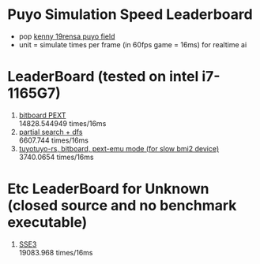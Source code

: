 # Puyo Simulation Speed Leaderboard
- pop [kenny 19rensa puyo field](https://puyonexus.com/wiki/Miscellaneous_Chains#Kenny_Formula)
- unit = simulate times per frame (in 60fps game = 16ms) for realtime ai
# LeaderBoard (tested on intel i7-1165G7)<br>
1. [bitboard PEXT](https://github.com/boxqkrtm/puyo-core-benchmark/tree/530ff1dd9ffe5572bad616ea5450ed3b67432064)<br>
14828.544949 times/16ms<br>
2. [partial search + dfs](https://github.com/Riemann-rbrb/PuyoBenchmarkCPP/tree/7c0b711da30b3d0b8bed6c5114f62e8a8950e9ff)<br>
6607.744 times/16ms<br>
3. [tuyotuyo-rs, bitboard, pext-emu mode (for slow bmi2 device)](https://github.com/boxqkrtm/tuyotuyo-rs/tree/5a1f4f9c65652982a2d70860dfc062fcc8195d0d)<br>
3740.0654 times/16ms<br>
# Etc LeaderBoard for Unknown (closed source and no benchmark executable)
1. [SSE3](https://twitter.com/waruo_t/status/1297516969210425344)<br>
19083.968 times/16ms<br>
